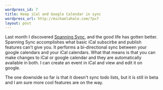 ```yaml
--- 
wordpress_id: 7
title: Keep iCal and Google Calendar in sync
wordpress_url: http://michaelahale.com/?p=7
layout: post
---
```

<a href="http://soapadoo.com/up"></a>Last month I discovered <a href="http://spanningsync.com/">Spanning Sync</a>, and the good life has gotten better.  Spanning Sync accomplishes what basic iCal subscirbe and publish features can't give you.  It performs a bi-directional sync between your google calendars and your iCal calendars.  What that means is that you can make changes to iCal or google calendar and they are automatically available in both.  I can create an event in iCal and view and edit it on google.

The one downside so far is that it doesn't sync todo lists, but it is still in beta and I am sure more cool features are on the way.
